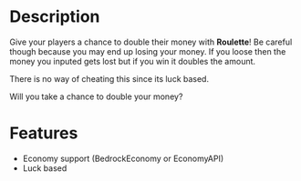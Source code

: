 # Description
Give your players a chance to double their money with **Roulette**! Be careful though because you may end up losing your money. If you loose then the money you inputed gets lost but if you win it doubles the amount.

There is no way of cheating this since its luck based.

Will you take a chance to double your money?

# Features
- Economy support (BedrockEconomy or EconomyAPI)
- Luck based
